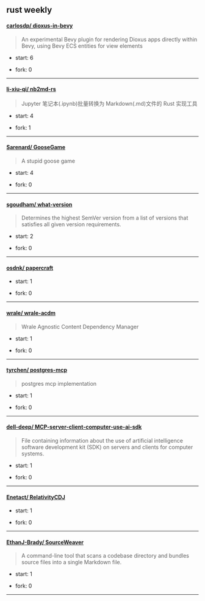 ## rust weekly

#### [carlosdp/ dioxus-in-bevy](https://github.com/carlosdp/dioxus-in-bevy)
>  An experimental Bevy plugin for rendering Dioxus apps directly within Bevy, using Bevy ECS entities for view elements
+ start: 6
+ fork: 0
---
#### [li-xiu-qi/ nb2md-rs](https://github.com/li-xiu-qi/nb2md-rs)
>  Jupyter 笔记本(.ipynb)批量转换为 Markdown(.md)文件的 Rust 实现工具
+ start: 4
+ fork: 1
---
#### [Sarenard/ GooseGame](https://github.com/Sarenard/GooseGame)
>  A stupid goose game
+ start: 4
+ fork: 0
---
#### [sgoudham/ what-version](https://github.com/sgoudham/what-version)
>  Determines the highest SemVer version from a list of versions that satisfies all given version requirements.
+ start: 2
+ fork: 0
---
#### [osdnk/ papercraft](https://github.com/osdnk/papercraft)
>  
+ start: 1
+ fork: 0
---
#### [wrale/ wrale-acdm](https://github.com/wrale/wrale-acdm)
>  Wrale Agnostic Content Dependency Manager
+ start: 1
+ fork: 0
---
#### [tyrchen/ postgres-mcp](https://github.com/tyrchen/postgres-mcp)
>  postgres mcp implementation
+ start: 1
+ fork: 0
---
#### [dell-deep/ MCP-server-client-computer-use-ai-sdk](https://github.com/dell-deep/MCP-server-client-computer-use-ai-sdk)
>  File containing information about the use of artificial intelligence software development kit (SDK) on servers and clients for computer systems.
+ start: 1
+ fork: 0
---
#### [Enetact/ RelativityCDJ](https://github.com/Enetact/RelativityCDJ)
>  
+ start: 1
+ fork: 0
---
#### [EthanJ-Brady/ SourceWeaver](https://github.com/EthanJ-Brady/SourceWeaver)
>  A command-line tool that scans a codebase directory and bundles source files into a single Markdown file.
+ start: 1
+ fork: 0
---